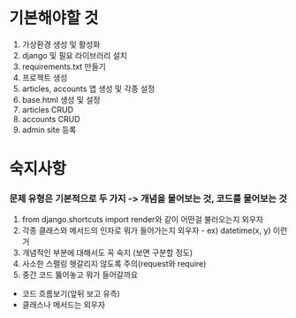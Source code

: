 # 기본해야할 것
1. 가상환경 생성 및 활성화
2. django 및 필요 라이브러리 설치
3. requirements.txt 만들기
4. 프로젝트 생성
5. articles, accounts 앱 생성 및 각종 설정
6. base.html 생성 및 설정
7. articles CRUD
8. accounts CRUD
9. admin site 등록

# 숙지사항
### 문제 유형은 기본적으로 두 가지 -> 개념을 물어보는 것, 코드를 물어보는 것
1. from django.shortcuts import render와 같이 어떤걸 불러오는지 외우자
2. 각종 클래스와 메서드의 인자로 뭐가 들어가는지 외우자 - ex) datetime(x, y) 이런거
3. 개념적인 부분에 대해서도 꼭 숙지 (보면 구분할 정도)
4. 사소한 스펠링 헷갈리지 않도록 주의(request와 require)
5. 중간 코드 뚫어놓고 뭐가 들어갈까요
  - 코드 흐름보기(앞뒤 보고 유측)
  - 클래스나 메서드는 외우자